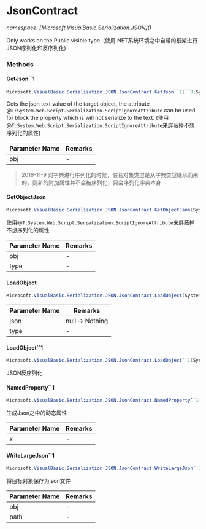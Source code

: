 ﻿# JsonContract
_namespace: [Microsoft.VisualBasic.Serialization.JSON](<a href="#" onClick="load('/docs/Microsoft.VisualBasic.Serialization.JSON/index.md')"></a>)_

Only works on the Public visible type.
 (使用.NET系统环境之中自带的框架进行JSON序列化和反序列化)



### Methods

#### GetJson``1
```csharp
Microsoft.VisualBasic.Serialization.JSON.JsonContract.GetJson``1(``0,System.Boolean,System.Boolean)
```
Gets the json text value of the target object, the attribute @``T:System.Web.Script.Serialization.ScriptIgnoreAttribute`` 
 can be used for block the property which is will not serialize to the text.
 (使用@``T:System.Web.Script.Serialization.ScriptIgnoreAttribute``来屏蔽掉不想序列化的属性)

|Parameter Name|Remarks|
|--------------|-------|
|obj|-|

> 
>  2016-11-9 对字典进行序列化的时候，假若对象类型是从字典类型继承而来的，则新的附加属性并不会被序列化，只会序列化字典本身
>  

#### GetObjectJson
```csharp
Microsoft.VisualBasic.Serialization.JSON.JsonContract.GetObjectJson(System.Object,System.Type,System.Boolean,System.Boolean)
```
使用@``T:System.Web.Script.Serialization.ScriptIgnoreAttribute``来屏蔽掉不想序列化的属性

|Parameter Name|Remarks|
|--------------|-------|
|obj|-|
|type|-|


#### LoadObject
```csharp
Microsoft.VisualBasic.Serialization.JSON.JsonContract.LoadObject(System.String,System.Type,System.Boolean)
```


|Parameter Name|Remarks|
|--------------|-------|
|json|null -> Nothing|
|type|-|


#### LoadObject``1
```csharp
Microsoft.VisualBasic.Serialization.JSON.JsonContract.LoadObject``1(System.String,System.Boolean)
```
JSON反序列化

#### NamedProperty``1
```csharp
Microsoft.VisualBasic.Serialization.JSON.JsonContract.NamedProperty``1(Microsoft.VisualBasic.ComponentModel.DataSourceModel.NamedValue{``0})
```
生成Json之中的动态属性

|Parameter Name|Remarks|
|--------------|-------|
|x|-|


#### WriteLargeJson``1
```csharp
Microsoft.VisualBasic.Serialization.JSON.JsonContract.WriteLargeJson``1(``0,System.String,System.Boolean)
```
将目标对象保存为json文件

|Parameter Name|Remarks|
|--------------|-------|
|obj|-|
|path|-|



